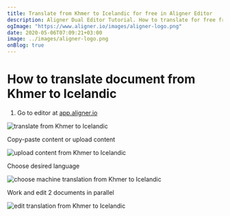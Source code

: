```yaml
---
title: Translate from Khmer to Icelandic for free in Aligner Editor
description: Aligner Dual Editor Tutorial. How to translate for free from Khmer to Icelandic. Aligner is multilingual document management platform. 
ogImage: "https://www.aligner.io/images/aligner-logo.png"
date: 2020-05-06T07:09:21+03:00
image: ../images/aligner-logo.png
onBlog: true
---
```


# How to translate document from Khmer to Icelandic

1. Go to editor at [app.aligner.io](https://app.aligner.io "Aligner App web page")

![translate from Khmer to Icelandic](../aligner-blank-editor.png "translate from Khmer to Icelandic")

Copy-paste content or upload content

![upload content from Khmer to Icelandic](../aligner-uploaded-document.png "upload content from Khmer to Icelandic")

Choose desired language

![choose machine translation from Khmer to Icelandic](../aligner-language-dropdown.png "choose machine translation from Khmer to Icelandic")

Work and edit 2 documents in parallel

![edit translation from Khmer to Icelandic](../aligner-double-sitded-editor.png "edit translation from Khmer to Icelandic")

